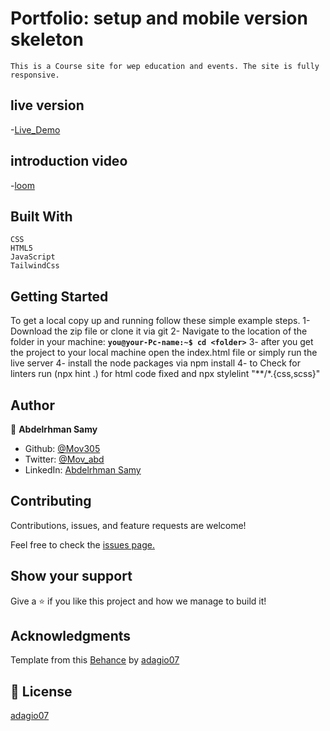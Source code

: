 # Portfolio: setup and mobile version skeleton

    This is a Course site for wep education and events. The site is fully responsive.
## live version
   -[Live_Demo](https://cw-mov305.vercel.app/)    

## introduction video
   -[loom](https://www.loom.com/share/4e539360ba5542a5be897ce70c411d28)   

## Built With

    CSS
    HTML5
    JavaScript
    TailwindCss

## Getting Started

To get a local copy up and running follow these simple example steps.
1- Download the zip file or clone it via git
2- Navigate to the location of the folder in your machine:
**``you@your-Pc-name:~$ cd <folder>``**
3- after you get the project to your local machine open the index.html file or simply run the live server
4- install the node packages via npm install
4- to Check for linters run (npx hint .) for html code fixed and npx stylelint "**/*.{css,scss}"


## Author

👤 **Abdelrhman Samy**

- Github: [@Mov305](https://github.com/Mov305)
- Twitter: [@Mov_abd](https://twitter.com/Mov_abd)
- LinkedIn: [Abdelrhman Samy](https://www.linkedin.com/in/abdelrhman-samy-80b14b215/)

## Contributing

Contributions, issues, and feature requests are welcome!

Feel free to check the [issues page.](https://github.com/Mov305/P1-portofolio/issues)

## Show your support

Give a ⭐️ if you like this project and how we manage to build it!

## Acknowledgments

Template from this [Behance](https://www.behance.net/gallery/29845175/CC-Global-Summit-2015) by [adagio07](https://www.behance.net/adagio07)

## 📝 License

[adagio07](https://www.behance.net/adagio07)